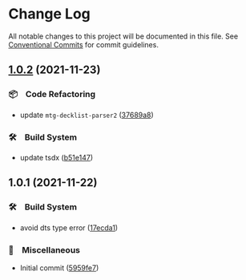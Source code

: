 # Change Log

All notable changes to this project will be documented in this file.
See [Conventional Commits](https://conventionalcommits.org) for commit guidelines.

## [1.0.2](https://github.com/bluelovers/ws-mtg/compare/mtg-base-land@1.0.1...mtg-base-land@1.0.2) (2021-11-23)


### 📦　Code Refactoring

* update `mtg-decklist-parser2` ([37689a8](https://github.com/bluelovers/ws-mtg/commit/37689a839e62b98a44d9e9e263f2ef3f326644f2))


### 🛠　Build System

* update tsdx ([b51e147](https://github.com/bluelovers/ws-mtg/commit/b51e1470283e9fdf07ce0649b3a06cdadd98716e))





## 1.0.1 (2021-11-22)


### 🛠　Build System

* avoid dts type error ([17ecda1](https://github.com/bluelovers/ws-mtg/commit/17ecda1f480d5565f585b683497a020bbc447db7))


### 🔖　Miscellaneous

* Initial commit ([5959fe7](https://github.com/bluelovers/ws-mtg/commit/5959fe7c1d8e6bfe32b0e14c1a4d5c8ff890e38d))
